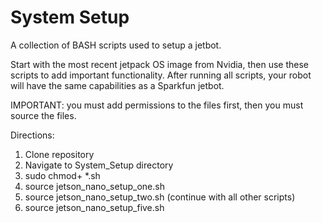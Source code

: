 # System Setup
A collection of BASH scripts used to setup a jetbot.

Start with the most recent jetpack OS image from Nvidia, then use these scripts to add important functionality.
After running all scripts, your robot will have the same capabilities as a Sparkfun jetbot.

IMPORTANT: you must add permissions to the files first, then you must source the files.

Directions: 
1. Clone repository
2. Navigate to System_Setup directory
3. sudo chmod+ *.sh
4. source jetson_nano_setup_one.sh
5. source jetson_nano_setup_two.sh
(continue with all other scripts)
8. source jetson_nano_setup_five.sh
